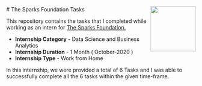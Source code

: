<img align = right height = 120 width = 120 src = https://www.thesparksfoundationsingapore.org/images/logo_small.png>
# The Sparks Foundation Tasks

This repository contains the tasks that I completed while working as an intern for [The Sparks Foundation.](https://www.thesparksfoundationsingapore.org/)
- **Internship Category** - Data Science and Business Analytics
- **Internship Duration** - 1 Month ( October-2020 )
- **Internship Type** - Work from Home


In this internship, we were provided a total of 6 Tasks and I was able to successfully complete all the 6 tasks within the given time-frame.

